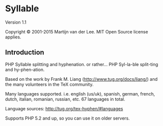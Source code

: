 Syllable
========
Version 1.1

Copyright &copy; 2001-2015 Martijn van der Lee.
MIT Open Source license applies.

Introduction
------------
PHP Syllable splitting and hyphenation.
or rather...
PHP Syl-la-ble split-ting and hy-phen-ation.

Based on the work by Frank M. Liang (http://www.tug.org/docs/liang/)
and the many volunteers in the TeX community.

Many languages supported. i.e. english (us/uk), spanish, german, french, dutch,
italian, romanian, russian, etc. 67 languages in total.

Language sources: http://tug.org/tex-hyphen/#languages

Supports PHP 5.2 and up, so you can use it on older servers.